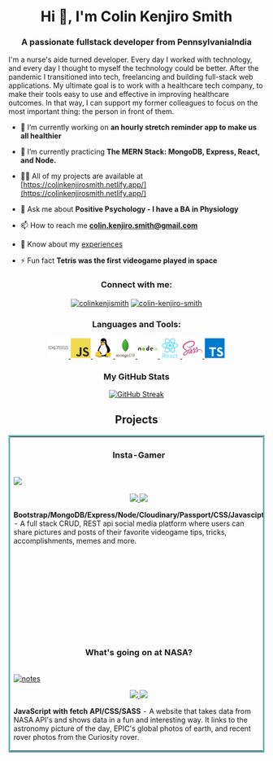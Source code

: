 <h1 align="center">Hi 👋, I'm Colin Kenjiro Smith</h1>
<h3 align="center">A passionate fullstack developer from PennsylvaniaIndia</h3>

  I'm a nurse's aide turned developer. Every day I worked with technology, and every day I thought to myself the technology could be better. After the pandemic I transitioned into tech, freelancing and building full-stack web applications. My ultimate goal is to work with a healthcare tech company, to make their tools easy to use and effective in improving healthcare outcomes. In that way, I can support my former colleagues to focus on the most important thing: the person in front of them.

- 🔭 I’m currently working on **an hourly stretch reminder app to make us all healthier**

- 🌱 I’m currently practicing **The MERN Stack: MongoDB, Express, React, and Node.**

- 👨‍💻 All of my projects are available at [https://colinkenjirosmith.netlify.app/](https://colinkenjirosmith.netlify.app/)

- 💬 Ask me about **Positive Psychology - I have a BA in Physiology**

- 📫 How to reach me **colin.kenjiro.smith@gmail.com**

- 📄 Know about my [experiences](https://colinkenjirosmith.netlify.app/assets/files/Colin%20Kenjiro%20Smith%20resume.docx) 

- ⚡ Fun fact **Tetris was the first videogame played in space**

<h3 align="center">Connect with me:</h3>
<p align="center">
<a href="https://twitter.com/colinkenjismith" target="blank"><img align="center" src="https://raw.githubusercontent.com/rahuldkjain/github-profile-readme-generator/master/src/images/icons/Social/twitter.svg" alt="colinkenjismith" height="30" width="40" /></a>
<a href="https://linkedin.com/in/colin-kenjiro-smith" target="blank"><img align="center" src="https://raw.githubusercontent.com/rahuldkjain/github-profile-readme-generator/master/src/images/icons/Social/linked-in-alt.svg" alt="colin-kenjiro-smith" height="30" width="40" /></a>
</p>

<h3 align="center">Languages and Tools:</h3>
<p align="center"> <a href="https://expressjs.com" target="_blank" rel="noreferrer"> <img src="https://raw.githubusercontent.com/devicons/devicon/master/icons/express/express-original-wordmark.svg" alt="express" width="40" height="40"/> </a> <a href="https://developer.mozilla.org/en-US/docs/Web/JavaScript" target="_blank" rel="noreferrer"> <img src="https://raw.githubusercontent.com/devicons/devicon/master/icons/javascript/javascript-original.svg" alt="javascript" width="40" height="40"/> </a> <a href="https://www.linux.org/" target="_blank" rel="noreferrer"> <img src="https://raw.githubusercontent.com/devicons/devicon/master/icons/linux/linux-original.svg" alt="linux" width="40" height="40"/> </a> <a href="https://www.mongodb.com/" target="_blank" rel="noreferrer"> <img src="https://raw.githubusercontent.com/devicons/devicon/master/icons/mongodb/mongodb-original-wordmark.svg" alt="mongodb" width="40" height="40"/> </a> <a href="https://nodejs.org" target="_blank" rel="noreferrer"> <img src="https://raw.githubusercontent.com/devicons/devicon/master/icons/nodejs/nodejs-original-wordmark.svg" alt="nodejs" width="40" height="40"/> </a> <a href="https://reactjs.org/" target="_blank" rel="noreferrer"> <img src="https://raw.githubusercontent.com/devicons/devicon/master/icons/react/react-original-wordmark.svg" alt="react" width="40" height="40"/> </a> <a href="https://sass-lang.com" target="_blank" rel="noreferrer"> <img src="https://raw.githubusercontent.com/devicons/devicon/master/icons/sass/sass-original.svg" alt="sass" width="40" height="40"/> </a> <a href="https://www.typescriptlang.org/" target="_blank" rel="noreferrer"> <img src="https://raw.githubusercontent.com/devicons/devicon/master/icons/typescript/typescript-original.svg" alt="typescript" width="40" height="40"/> </a> </p>

<div align="center">

<h3>My GitHub Stats</h3>

[![GitHub Streak](https://github-readme-streak-stats.herokuapp.com?user=colinksmith&theme=dark)](https://git.io/streak-stats)

</div>
<h2 align="center">Projects</h2>


<table bordercolor="#66b2b2">
  <tr>
    <td width="50%" valign="top">
      <h3 align="center">Insta-Gamer</h3>
        <br />
        <a target="_blank" href="https://github.com/colinksmith/insta-gamers">
            <img src="https://colinkenjirosmith.netlify.app/images/insta-gamer.jpg"/>
        </a>
        <br />
        <p align="center">
          
  <a href="https://github.com/colinksmith/insta-gamers">
    <img src="https://img.shields.io/static/v1?label=|&message=REPO&color=23555f&style=plastic&logo=github&logo-color=white"/>
  </a>  
  <a href="https://insta-gamer.cyclic.app/" target="_blank">
    <img src="https://img.shields.io/static/v1?label=|&message=WEBSITE&color=cdf998&style=plastic&logo=wordpress&logo-color=white"/>
  </a>
      </p>
        <p><strong>Bootstrap/MongoDB/Express/Node/Cloudinary/Passport/CSS/Javascipt</strong> - A full stack CRUD, REST api social media platform where users can share pictures and posts of their favorite videogame tips, tricks, accomplishments, memes and more.</p>
    </td>
  <td width="50%" valign="top">
      <h3 align="center">So you want to travel to space</h3>
        <br />
        <a target="_blank" href="https://github.com/colinksmith/space-tourism-website">
            <img src="https://colinkenjirosmith.netlify.app/images/space-tourism.jpg"/>
        </a>
        <br />
        <p align="center">
          
  <a href="https://github.com/colinksmith/space-tourism-website">
    <img src="https://img.shields.io/static/v1?label=|&message=REPO&color=23555f&style=plastic&logo=github&logo-color=white"/>
  </a>  
  <a href="https://so-you-want-to-travel-to-space.netlify.app/" target="_blank">
    <img src="https://img.shields.io/static/v1?label=|&message=WEBSITE&color=cdf998&style=plastic&logo=wordpress&logo-color=white"/>
  </a>
      </p>
        <p><strong>JavaScript/CSS</strong> - A space tourism website, showing off destinations, potential crew and technologies used for space travel</p>
    </td>
  </tr>
	
  <tr>
    <td width="50%" valign="top">
      <h3 align="center">What's going on at NASA?</h3>
        <br />
        <a target="_blank" href="https://github.com/colinksmith/What-s-going-on-at-nasa-">
            <img src="https://colinkenjirosmith.netlify.app/images/nasa.jpg" alt="notes"/>
        </a>
        <br />
        <p align="center">
          
  <a href="https://github.com/colinksmith/What-s-going-on-at-nasa-" target="_blank">
    <img src="https://img.shields.io/static/v1?label=|&message=REPO&color=23555f&style=plastic&logo=github&logo-color=white"/>
  </a>  
  <a href="https://whatsgoingonatnasa.netlify.app/index.html" target="_blank">
    <img src="https://img.shields.io/static/v1?label=|&message=WEBSITE&color=cdf998&style=plastic&logo=wordpress&logo-color=white"/>
  </a>
      </p>
        <p><strong>JavaScript with fetch API/CSS/SASS</strong> - A website that takes data from NASA API's and shows data in a fun and interesting way. It links to the astronomy picture of the day, EPIC's global photos of earth, and recent rover photos from the Curiosity rover.</p>
    </td>
    <td width="50%" valign="top">
    </td>
   
  </tr>
  
	
</table>
